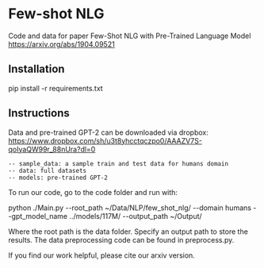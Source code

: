 # Few-shot NLG
Code and data for paper Few-Shot NLG with Pre-Trained Language Model
https://arxiv.org/abs/1904.09521


## Installation
pip install -r requirements.txt

## Instructions
Data and pre-trained GPT-2 can be downloaded via dropbox: https://www.dropbox.com/sh/u3t8yhcctqczpo0/AAAZV7S-qoIyaQW99r_88nUra?dl=0
```
-- sample_data: a sample train and test data for humans domain
-- data: full datasets
-- models: pre-trained GPT-2 
```
To run our code, go to the code folder and run with: 

python ./Main.py --root_path ~/Data/NLP/few_shot_nlg/ --domain humans --gpt_model_name ../models/117M/ --output_path ~/Output/

Where the root path is the data folder. Specify an output path to store the results. The data preprocessing code can be found in preprocess.py. 

If you find our work helpful, please cite our arxiv version. 

